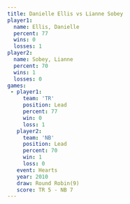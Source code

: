 ```yaml
---
title: Danielle Ellis vs Lianne Sobey
player1:               
  name: Ellis, Danielle
  percent: 77          
  wins: 0              
  losses: 1            
player2:               
  name: Sobey, Lianne  
  percent: 70          
  wins: 1              
  losses: 0            
games:
 - player1:        
     team: 'TR'    
     position: Lead
     percent: 77   
     win: 0        
     loss: 1       
   player2:        
     team: 'NB'    
     position: Lead
     percent: 70   
     win: 1        
     loss: 0       
   event: Hearts       
   year: 2010          
   draw: Round Robin(9)
   score: TR 5 - NB 7  
---
```


